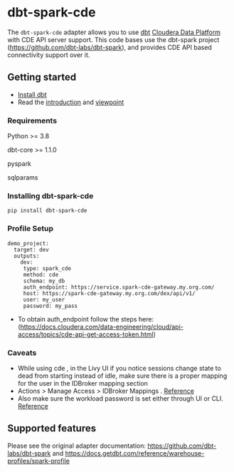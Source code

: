 # dbt-spark-cde

The `dbt-spark-cde` adapter allows you to use [dbt](https://www.getdbt.com/) [Cloudera Data Platform](https://cloudera.com) with CDE API server support. This code bases use the dbt-spark project (https://github.com/dbt-labs/dbt-spark), and provides CDE API based connectivity support over it. 

## Getting started

- [Install dbt](https://docs.getdbt.com/docs/installation)
- Read the [introduction](https://docs.getdbt.com/docs/introduction/) and [viewpoint](https://docs.getdbt.com/docs/about/viewpoint/)

### Requirements

Python >= 3.8

dbt-core >= 1.1.0

pyspark

sqlparams

### Installing dbt-spark-cde

`pip install dbt-spark-cde`

### Profile Setup

```
demo_project:
  target: dev
  outputs:
    dev:
     type: spark_cde
     method: cde
     schema: my_db
     auth_endpoint: https://service.spark-cde-gateway.my.org.com/
     host: https://spark-cde-gateway.my.org.com/dex/api/v1/
     user: my_user
     password: my_pass
```

- To obtain auth_endpoint follow the steps here: (https://docs.cloudera.com/data-engineering/cloud/api-access/topics/cde-api-get-access-token.html)

### Caveats
- While using cde , in the Livy UI if you notice sessions change state to dead from starting instead of idle, make sure there is a proper mapping for the user in the IDBroker mapping section 
- Actions > Manage Access > IDBroker Mappings . [Reference](https://docs.cloudera.com/cdf-datahub/7.2.15/flink-analyzing-data/topics/cdf-datahub-sa-create-idbroker-mapping.html)
- Also make sure the workload password is set either through UI or CLI. [Reference](https://docs.cloudera.com/management-console/cloud/user-management/topics/mc-setting-the-ipa-password.html)

## Supported features
Please see the original adapter documentation: https://github.com/dbt-labs/dbt-spark and https://docs.getdbt.com/reference/warehouse-profiles/spark-profile
